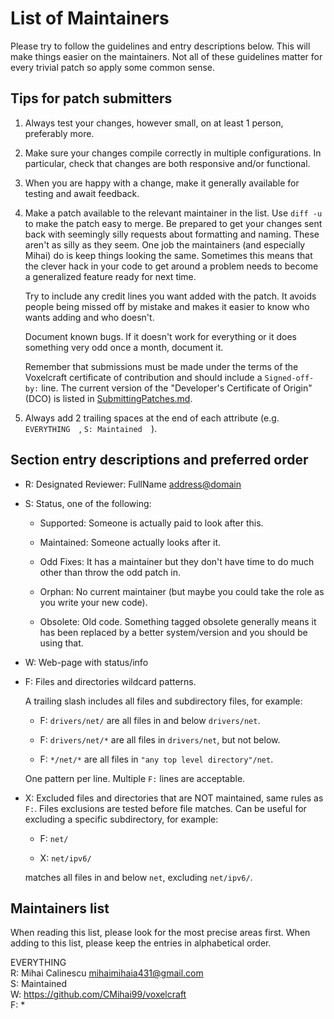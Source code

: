<!--
-----------------------------------------------------------------------------------------
Copyright (c) 2023 Voxelcraft

For copying notice, see https://github.com/CMihai99/voxelcraft/blob/main/COPYING.
For licenses we use, see https://github.com/CMihai99/voxelcraft/tree/main/LICENSES.
-----------------------------------------------------------------------------------------
-->

# List of Maintainers

Please try to follow the guidelines and entry descriptions below.
This will make things easier on the maintainers. Not all of these
guidelines matter for every trivial patch so apply some common sense.

## Tips for patch submitters

1. Always test your changes, however small, on at least 1 person, preferably more.

2. Make sure your changes compile correctly in multiple configurations.
   In particular, check that changes are both responsive and/or functional.

3. When you are happy with a change, make it generally available
   for testing and await feedback.

4. Make a patch available to the relevant maintainer in the list.
   Use `diff -u` to make the patch easy to merge. Be prepared to get
   your changes sent back with seemingly silly requests about formatting
   and naming. These aren't as silly as they seem. One job the maintainers
   (and especially Mihai) do is keep things looking the same. Sometimes
   this means that the clever hack in your code to get around a problem
   needs to become a generalized feature ready for next time.

   Try to include any credit lines you want added with the patch.
   It avoids people being missed off by mistake and makes it easier
   to know who wants adding and who doesn't.

   Document known bugs. If it doesn't work for everything or it does
   something very odd once a month, document it.

   Remember that submissions must be made under the terms of the Voxelcraft
   certificate of contribution and should include a `Signed-off-by:` line.
   The current version of the "Developer's Certificate of Origin" (DCO)
   is listed in [SubmittingPatches.md](https://github.com/CMihai99/voxelcraft/blob/main/docs/how-to/maintaining/SubmittingPatches.md).

5. Always add 2 trailing spaces at the end of each attribute (e.g. `EVERYTHING  `, `S: Maintained  `).

## Section entry descriptions and preferred order

- R: Designated Reviewer: FullName <address@domain>

- S: Status, one of the following:

  - Supported: Someone is actually paid to look after this.

  - Maintained: Someone actually looks after it.

  - Odd Fixes: It has a maintainer but they don't have time to do much
    other than throw the odd patch in.

  - Orphan: No current maintainer (but maybe you could take the role
    as you write your new code).

  - Obsolete: Old code. Something tagged obsolete generally means it has
    been replaced by a better system/version and you should be using that.

- W: Web-page with status/info

- F: Files and directories wildcard patterns.
  
  A trailing slash includes all files and subdirectory files, for example:

  - F: `drivers/net/` are all files in and below `drivers/net`.

  - F: `drivers/net/*` are all files in `drivers/net`, but not below.

  - F: `*/net/*` are all files in `"any top level directory"/net`.

  One pattern per line. Multiple `F:` lines are acceptable.

- X: Excluded files and directories that are NOT maintained,
  same rules as `F:`. Files exclusions are tested before file matches.
  Can be useful for excluding a specific subdirectory, for example:

  - F: `net/`

  - X: `net/ipv6/`

  matches all files in and below `net`, excluding `net/ipv6/`.

## Maintainers list

When reading this list, please look for the most precise areas first.
When adding to this list, please keep the entries in alphabetical order.

EVERYTHING  
R: Mihai Calinescu <mihaimihaia431@gmail.com>  
S: Maintained  
W: <https://github.com/CMihai99/voxelcraft>  
F: *  
